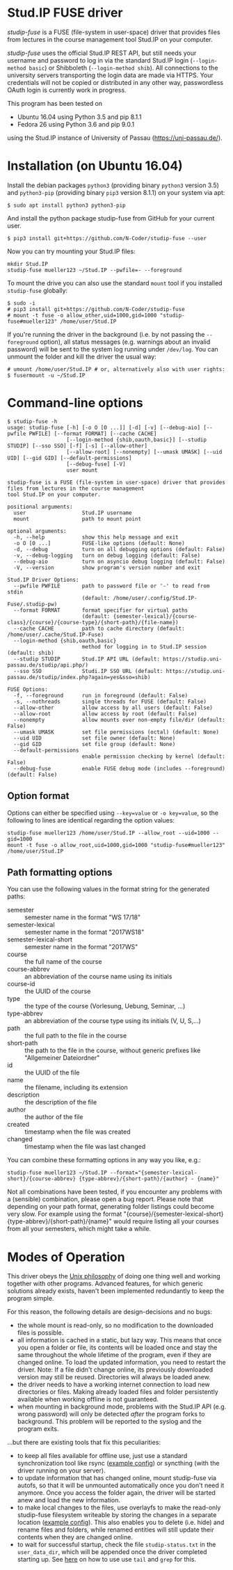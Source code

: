 # Stud.IP FUSE driver

_studip-fuse_ is a FUSE (file-system in user-space) driver that provides files from lectures in the course management tool Stud.IP on your computer.

_studip-fuse_ uses the official Stud.IP REST API, but still needs your username and password to log in via the standard Stud.IP login (`--login-method basic`) or Shibboleth (`--login-method shib`).
All connections to the university servers transporting the login data are made via HTTPS.
Your credentials will not be copied or distributed in any other way, passwordless OAuth login is currently work in progress.

This program has been tested on
- Ubuntu 16.04 using Python 3.5 and pip 8.1.1
- Fedora 26    using Python 3.6 and pip 9.0.1

using the Stud.IP instance of University of Passau (https://uni-passau.de/).


# Installation (on Ubuntu 16.04)

Install the debian packages `python3` (providing binary `python3` version 3.5) and `python3-pip` (providing binary `pip3` version 8.1.1) on your system via apt:
```
$ sudo apt install python3 python3-pip
```
And install the python package studip-fuse from GitHub for your current user.
```
$ pip3 install git+https://github.com/N-Coder/studip-fuse --user
```

Now you can try mounting your Stud.IP files:
```
mkdir Stud.IP
studip-fuse mueller123 ~/Stud.IP --pwfile=- --foreground
```

To mount the drive you can also use the standard `mount` tool if you installed `studip-fuse` globally:
```
$ sudo -i
# pip3 install git+https://github.com/N-Coder/studip-fuse
# mount -t fuse -o allow_other,uid=1000,gid=1000 "studip-fuse#mueller123" /home/user/Stud.IP
```

If you're running the driver in the background (i.e. by not passing the `--foreground` option), all status messages (e.g. warnings about an invalid password) will be sent to the system log running under `/dev/log`.
You can unmount the folder and kill the driver the usual way:
```
# umount /home/user/Stud.IP # or, alternatively also with user rights:
$ fusermount -u ~/Stud.IP
```

# Command-line options
```
$ studip-fuse -h
usage: studip-fuse [-h] [-o O [O ...]] [-d] [-v] [--debug-aio] [--pwfile PWFILE] [--format FORMAT] [--cache CACHE]
                   [--login-method {shib,oauth,basic}] [--studip STUDIP] [--sso SSO] [-f] [-s] [--allow-other]
                   [--allow-root] [--nonempty] [--umask UMASK] [--uid UID] [--gid GID] [--default-permissions]
                   [--debug-fuse] [-V]
                   user mount

studip-fuse is a FUSE (file-system in user-space) driver that provides files from lectures in the course management
tool Stud.IP on your computer.

positional arguments:
  user                  Stud.IP username
  mount                 path to mount point

optional arguments:
  -h, --help            show this help message and exit
  -o O [O ...]          FUSE-like options (default: None)
  -d, --debug           turn on all debugging options (default: False)
  -v, --debug-logging   turn on debug logging (default: False)
  --debug-aio           turn on asyncio debug logging (default: False)
  -V, --version         show program's version number and exit

Stud.IP Driver Options:
  --pwfile PWFILE       path to password file or '-' to read from stdin
                        (default: /home/user/.config/Stud.IP-Fuse/.studip-pw)
  --format FORMAT       format specifier for virtual paths
                        (default: {semester-lexical}/{course-class}/{course}/{course-type}/{short-path}/{file-name})
  --cache CACHE         path to cache directory (default: /home/user/.cache/Stud.IP-Fuse)
  --login-method {shib,oauth,basic}
                        method for logging in to Stud.IP session (default: shib)
  --studip STUDIP       Stud.IP API URL (default: https://studip.uni-passau.de/studip/api.php/)
  --sso SSO             Studi.IP SSO URL (default: https://studip.uni-passau.de/studip/index.php?again=yes&sso=shib)

FUSE Options:
  -f, --foreground      run in foreground (default: False)
  -s, --nothreads       single threads for FUSE (default: False)
  --allow-other         allow access by all users (default: False)
  --allow-root          allow access by root (default: False)
  --nonempty            allow mounts over non-empty file/dir (default: False)
  --umask UMASK         set file permissions (octal) (default: None)
  --uid UID             set file owner (default: None)
  --gid GID             set file group (default: None)
  --default-permissions
                        enable permission checking by kernel (default: False)
  --debug-fuse          enable FUSE debug mode (includes --foreground) (default: False)

```

## Option format
Options can either be specified using `--key=value` or `-o key=value`, so the following to lines are identical regarding the option values:
```
studip-fuse mueller123 /home/user/Stud.IP --allow_root --uid=1000 --gid=1000
mount -t fuse -o allow_root,uid=1000,gid=1000 "studip-fuse#mueller123" /home/user/Stud.IP
```

## Path formatting options
You can use the following values in the format string for the generated paths:
<!-- TODO update once format keys are stable -->
<dl>
    <dt>semester</dt>
    <dd>semester name in the format "WS 17/18"</dd>
    <dt>semester-lexical</dt>
    <dd>semester name in the format "2017WS18"</dd>
    <dt>semester-lexical-short</dt>
    <dd>semester name in the format "2017WS"</dd>
    <dt>course</dt>
    <dd>the full name of the course</dd>
    <dt>course-abbrev</dt>
    <dd>an abbreviation of the course name using its initials</dd>
    <dt>course-id</dt>
    <dd>the UUID of the course</dd>
    <dt>type</dt>
    <dd>the type of the course (Vorlesung, Uebung, Seminar, ...)</dd>
    <dt>type-abbrev</dt>
    <dd>an abbreviation of the course type using its initials (V, U, S,...)</dd>
    <dt>path</dt>
    <dd>the full path to the file in the course</dd>
    <dt>short-path</dt>
    <dd>the path to the file in the course, without generic prefixes like "Allgemeiner Dateiordner"</dd>
    <dt>id</dt>
    <dd>the UUID of the file</dd>
    <dt>name</dt>
    <dd>the filename, including its extension</dd>
    <dt>description</dt>
    <dd>the description of the file</dd>
    <dt>author</dt>
    <dd>the author of the file</dd>
    <dt>created</dt>
    <dd>timestamp when the file was created</dd>
    <dt>changed</dt>
    <dd>timestamp when the file was last changed</dd>
</dl>

You can combine these formatting options in any way you like, e.g.:
```
studip-fuse mueller123 ~/Stud.IP --format="{semester-lexical-short}/{course-abbrev} {type-abbrev}/{short-path}/{author} - {name}"
```
Not all combinations have been tested, if you encounter any problems with a (sensible) combination, please open a bug report.
Please note that depending on your path format, generating folder listings could become very slow.
For example using the format "{course}/{semester-lexical-short} {type-abbrev}/{short-path}/{name}" would require listing all your courses from all your semesters, which might take a while.

# Modes of Operation
This driver obeys the [Unix philosophy](https://en.wikipedia.org/wiki/Unix_philosophy) of doing one thing well and working together with other programs. Advanced features, for which generic solutions already exists, haven't been implemented redundantly to keep the program simple.

For this reason, the following details are design-decisions and no bugs:
- the whole mount is read-only, so no modification to the downloaded files is possible.
- all information is cached in a static, but lazy way. This means that once you open a folder or file, its contents will be loaded once and stay the same throughout the whole lifetime of the program, even if they are changed online.
  To load the updated information, you need to restart the driver. <!-- or open a file descriptor for the hidden file ".clear_caches" (e.g. using `cat Stud.IP/.clear_caches`). -->
  Note: If a file didn't change online, its previously downloaded version may still be reused. Directories will always be loaded anew.
- the driver needs to have a working internet connection to load new directories or files. Making already loaded files and folder persistently available when working offline is not guaranteed.
- when mounting in background mode, problems with the Stud.IP API (e.g. wrong password) will only be detected _after_ the program forks to background. This problem will be reported to the syslog and the program exits.

...but there are existing tools that fix this peculiarities:
- to keep all files available for offline use, just use a standard synchronization tool like rsync ([example config](https://gist.github.com/n-st/b77e45895da58d99d381b9f97e3c3ad6)) or syncthing (with the driver running on your server).
- to update information that has changed online, mount studip-fuse via autofs, so that it will be unmounted automatically once you don't need it anymore. Once you access the folder again, the driver will be started anew and load the new information.
- to make local changes to the files, use overlayfs to make the read-only studip-fuse filesystem writeable by storing the changes in a separate location ([example config](https://gist.github.com/N-Coder/d5ec5356a12d8ee7a9069188e15f75ce)). This also enables you to delete (i.e. hide) and rename files and folders, while renamed entities will still update their contents when they are changed online.
- to wait for successful startup, check the file `studip-status.txt` in the `user_data_dir`, which will be appended once the driver completed starting up. See [here](https://github.com/N-Coder/studip-fuse/issues/11) on how to use use `tail` and `grep` for this.
